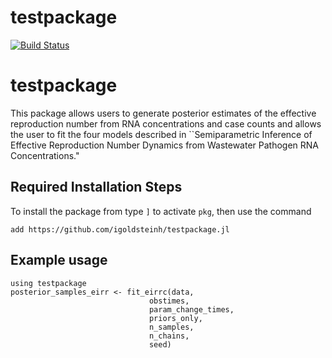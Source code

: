 # testpackage

[![Build Status](https://github.com/igoldsteinh/testpackage.jl/actions/workflows/CI.yml/badge.svg?branch=main)](https://github.com/igoldsteinh/testpackage.jl/actions/workflows/CI.yml?query=branch%3Amain)

# testpackage
This package allows users to generate posterior estimates of the effective reproduction number from RNA concentrations and case counts and allows the user to fit the four models described in ``Semiparametric Inference of Effective Reproduction Number
Dynamics from Wastewater Pathogen RNA Concentrations." 

## Required Installation Steps
To install the package from type `]` to activate `pkg`, then use the command 
```
add https://github.com/igoldsteinh/testpackage.jl
```

## Example usage
```
using testpackage
posterior_samples_eirr <- fit_eirrc(data, 
                               obstimes, 
                               param_change_times, 
                               priors_only, 
                               n_samples, 
                               n_chains, 
                               seed)
```
